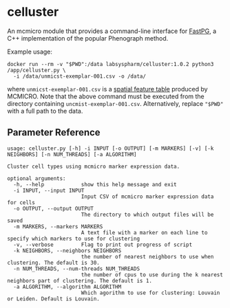 # celluster

An mcmicro module that provides a command-line interface for [FastPG](https://github.com/sararselitsky/FastPG), a C++ implementation of the popular Phenograph method.

Example usage:
```
docker run --rm -v "$PWD":/data labsyspharm/celluster:1.0.2 python3 /app/celluster.py \
  -i /data/unmicst-exemplar-001.csv -o /data/
```
where `unmicst-exemplar-001.csv` is a [spatial feature table](https://mcmicro.org/step-quant.html) produced by MCMICRO. Note that the above command must be executed from the directory containing `uncmist-exemplar-001.csv`. Alternatively, replace `"$PWD"` with a full path to the data.

## Parameter Reference

```
usage: celluster.py [-h] -i INPUT [-o OUTPUT] [-m MARKERS] [-v] [-k NEIGHBORS] [-n NUM_THREADS] [-a ALGORITHM]

Cluster cell types using mcmicro marker expression data.

optional arguments:
  -h, --help            show this help message and exit
  -i INPUT, --input INPUT
                        Input CSV of mcmicro marker expression data for cells
  -o OUTPUT, --output OUTPUT
                        The directory to which output files will be saved
  -m MARKERS, --markers MARKERS
                        A text file with a marker on each line to specify which markers to use for clustering
  -v, --verbose         Flag to print out progress of script
  -k NEIGHBORS, --neighbors NEIGHBORS
                        the number of nearest neighbors to use when clustering. The default is 30.
  -n NUM_THREADS, --num-threads NUM_THREADS
                        the number of cpus to use during the k nearest neighbors part of clustering. The default is 1.
  -a ALGORITHM, --algorithm ALGORITHM
                        Which agorithm to use for clustering: Louvain or Leiden. Default is Louvain.
```
